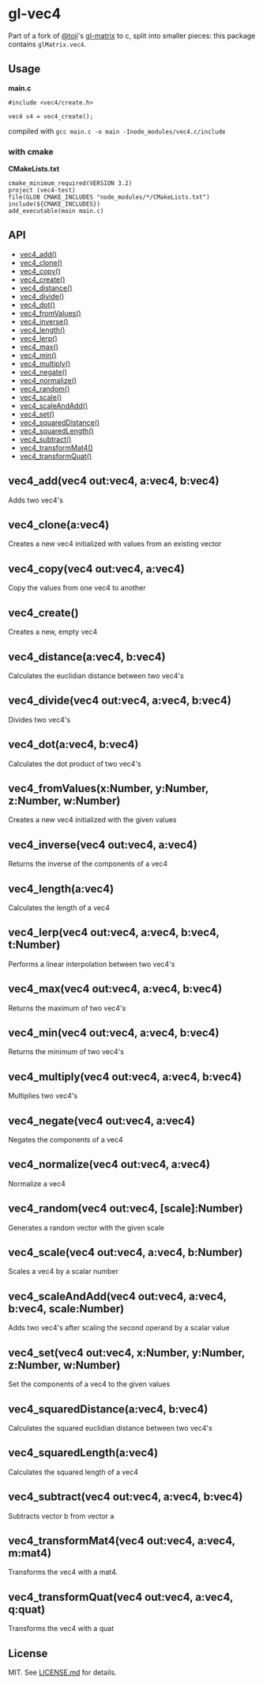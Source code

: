 # gl-vec4

Part of a fork of [@toji](http://github.com/toji)'s
[gl-matrix](http://github.com/toji/gl-matrix) to c, split into smaller pieces: this
package contains `glMatrix.vec4`.

## Usage

__main.c__
```
#include <vec4/create.h>

vec4 v4 = vec4_create();
```

compiled with `gcc main.c -o main -Inode_modules/vec4.c/include`

### with cmake

__CMakeLists.txt__
```
cmake_minimum_required(VERSION 3.2)
project (vec4-test)
file(GLOB CMAKE_INCLUDES "node_modules/*/CMakeLists.txt")
include(${CMAKE_INCLUDES})
add_executable(main main.c)
```

## API

  - [vec4_add()](#addoutvec4-avec4-bvec4)
  - [vec4_clone()](#cloneavec4)
  - [vec4_copy()](#copyoutvec4-avec4)
  - [vec4_create()](#create)
  - [vec4_distance()](#distanceavec4-bvec4)
  - [vec4_divide()](#divideoutvec4-avec4-bvec4)
  - [vec4_dot()](#dotavec4-bvec4)
  - [vec4_fromValues()](#fromvaluesxnumber-ynumber-znumber-wnumber)
  - [vec4_inverse()](#inverseoutvec4-avec4)
  - [vec4_length()](#lengthavec4)
  - [vec4_lerp()](#lerpoutvec4-avec4-bvec4-tnumber)
  - [vec4_max()](#maxoutvec4-avec4-bvec4)
  - [vec4_min()](#minoutvec4-avec4-bvec4)
  - [vec4_multiply()](#multiplyoutvec4-avec4-bvec4)
  - [vec4_negate()](#negateoutvec4-avec4)
  - [vec4_normalize()](#normalizeoutvec4-avec4)
  - [vec4_random()](#randomoutvec4-scalenumber)
  - [vec4_scale()](#scaleoutvec4-avec4-bnumber)
  - [vec4_scaleAndAdd()](#scaleandaddoutvec4-avec4-bvec4-scalenumber)
  - [vec4_set()](#setoutvec4-xnumber-ynumber-znumber-wnumber)
  - [vec4_squaredDistance()](#squareddistanceavec4-bvec4)
  - [vec4_squaredLength()](#squaredlengthavec4)
  - [vec4_subtract()](#subtractoutvec4-avec4-bvec4)
  - [vec4_transformMat4()](#transformmat4outvec4-avec4-mmat4)
  - [vec4_transformQuat()](#transformquatoutvec4-avec4-qquat)

## vec4_add(vec4 out:vec4, a:vec4, b:vec4)

  Adds two vec4's

## vec4_clone(a:vec4)

  Creates a new vec4 initialized with values from an existing vector

## vec4_copy(vec4 out:vec4, a:vec4)

  Copy the values from one vec4 to another

## vec4_create()

  Creates a new, empty vec4

## vec4_distance(a:vec4, b:vec4)

  Calculates the euclidian distance between two vec4's

## vec4_divide(vec4 out:vec4, a:vec4, b:vec4)

  Divides two vec4's

## vec4_dot(a:vec4, b:vec4)

  Calculates the dot product of two vec4's

## vec4_fromValues(x:Number, y:Number, z:Number, w:Number)

  Creates a new vec4 initialized with the given values

## vec4_inverse(vec4 out:vec4, a:vec4)

  Returns the inverse of the components of a vec4

## vec4_length(a:vec4)

  Calculates the length of a vec4

## vec4_lerp(vec4 out:vec4, a:vec4, b:vec4, t:Number)

  Performs a linear interpolation between two vec4's

## vec4_max(vec4 out:vec4, a:vec4, b:vec4)

  Returns the maximum of two vec4's

## vec4_min(vec4 out:vec4, a:vec4, b:vec4)

  Returns the minimum of two vec4's

## vec4_multiply(vec4 out:vec4, a:vec4, b:vec4)

  Multiplies two vec4's

## vec4_negate(vec4 out:vec4, a:vec4)

  Negates the components of a vec4

## vec4_normalize(vec4 out:vec4, a:vec4)

  Normalize a vec4

## vec4_random(vec4 out:vec4, [scale]:Number)

  Generates a random vector with the given scale

## vec4_scale(vec4 out:vec4, a:vec4, b:Number)

  Scales a vec4 by a scalar number

## vec4_scaleAndAdd(vec4 out:vec4, a:vec4, b:vec4, scale:Number)

  Adds two vec4's after scaling the second operand by a scalar value

## vec4_set(vec4 out:vec4, x:Number, y:Number, z:Number, w:Number)

  Set the components of a vec4 to the given values

## vec4_squaredDistance(a:vec4, b:vec4)

  Calculates the squared euclidian distance between two vec4's

## vec4_squaredLength(a:vec4)

  Calculates the squared length of a vec4

## vec4_subtract(vec4 out:vec4, a:vec4, b:vec4)

  Subtracts vector b from vector a

## vec4_transformMat4(vec4 out:vec4, a:vec4, m:mat4)

  Transforms the vec4 with a mat4.

## vec4_transformQuat(vec4 out:vec4, a:vec4, q:quat)

  Transforms the vec4 with a quat

## License

MIT. See [LICENSE.md](http://github.com/stackgl/gl-vec4/blob/master/LICENSE.md) for details.
